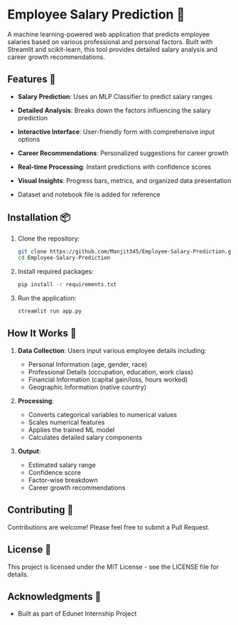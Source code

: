 # Employee Salary Prediction 💼

A machine learning-powered web application that predicts employee salaries based on various professional and personal factors. Built with Streamlit and scikit-learn, this tool provides detailed salary analysis and career growth recommendations.

## Features 🌟

- **Salary Prediction**: Uses an MLP Classifier to predict salary ranges
- **Detailed Analysis**: Breaks down the factors influencing the salary prediction
- **Interactive Interface**: User-friendly form with comprehensive input options
- **Career Recommendations**: Personalized suggestions for career growth
- **Real-time Processing**: Instant predictions with confidence scores
- **Visual Insights**: Progress bars, metrics, and organized data presentation

- Dataset and notebook file is added for reference

## Installation 📦

1. Clone the repository:
   ```bash
   git clone https://github.com/Manjit345/Employee-Salary-Prediction.git
   cd Employee-Salary-Prediction
   ```

2. Install required packages:
   ```bash
   pip install -r requirements.txt
   ```

3. Run the application:
   ```bash
   streamlit run app.py
   ```

## How It Works 🔄

1. **Data Collection**: Users input various employee details including:
   - Personal Information (age, gender, race)
   - Professional Details (occupation, education, work class)
   - Financial Information (capital gain/loss, hours worked)
   - Geographic Information (native country)

2. **Processing**:
   - Converts categorical variables to numerical values
   - Scales numerical features
   - Applies the trained ML model
   - Calculates detailed salary components

3. **Output**:
   - Estimated salary range
   - Confidence score
   - Factor-wise breakdown
   - Career growth recommendations

## Contributing 🤝

Contributions are welcome! Please feel free to submit a Pull Request.

## License 📄

This project is licensed under the MIT License - see the LICENSE file for details.

## Acknowledgments 🙏

- Built as part of Edunet Internship Project
